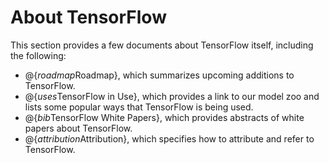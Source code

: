 # About TensorFlow

This section provides a few documents about TensorFlow itself,
including the following:

  * @{$roadmap$Roadmap}, which summarizes upcoming additions to TensorFlow.
  * @{$uses$TensorFlow in Use}, which provides a link to our model zoo and
    lists some popular ways that TensorFlow is being used.
  * @{$bib$TensorFlow White Papers}, which provides abstracts of white papers
    about TensorFlow.
  * @{$attribution$Attribution}, which specifies how to attribute and refer
    to TensorFlow.
